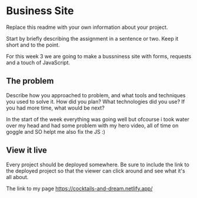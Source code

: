 # Business Site

Replace this readme with your own information about your project. 

Start by briefly describing the assignment in a sentence or two. Keep it short and to the point.

For this week 3 we are going to make a bussniness site with forms, requests and a touch of JavaScript. 
## The problem

Describe how you approached to problem, and what tools and techniques you used to solve it. How did you plan? What technologies did you use? If you had more time, what would be next?

In the start of the week everything was going well but ofcourse i took water over my head and had some problem with my hero video, all of time on goggle and SO helpt me also fix the JS :)

## View it live
Every project should be deployed somewhere. Be sure to include the link to the deployed project so that the viewer can click around and see what it's all about.


The link to my page https://cocktails-and-dream.netlify.app/
